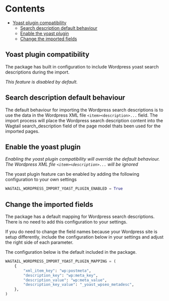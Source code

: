 # Contents

- [Yoast plugin compatibility](#yoast-plugin-compatibility)
  - [Search description default behaviour](#search-description-default-behaviour)
  - [Enable the yoast plugin](#enable-the-yoast-plugin)
  - [Change the imported fields](#change-the-imported-fields)

## Yoast plugin compatibility

The package has built in configuration to include Wordpress yoast search descriptions during the import.

*This feature is disabled by default.*

## Search description default behaviour

The default behaviour for importing the Wordpress search descriptions is to use the data in the Wordpress XML file `<item><description>...` field. The import process will place the Wordpress search description content into the Wagtail search_description field of the page model thats been used for the imported pages.

## Enable the yoast plugin

*Enabling the yoast plugin compatibility will override the default behaviour. The Wordpress XML file `<item><description>...` will be ignored*

The yoast plugin feature can be enabled by adding the following configuration to your own settings

```python
WAGTAIL_WORDPRESS_IMPORT_YOAST_PLUGIN_ENABLED = True
```

## Change the imported fields

The package has a default mapping for Wordpress search descriptions. There is no need to add this configuration to your settings.

If you do need to change the field names because your Wordpress site is setup differently, include the configuration below in your settings and adjust the right side of each parameter.

The configuration below is the default included in the package.

```python
WAGTAIL_WORDPRESS_IMPORT_YOAST_PLUGIN_MAPPING = (
    {
        "xml_item_key": "wp:postmeta",
        "description_key": "wp:meta_key",
        "description_value": "wp:meta_value",
        "description_key_value": "_yoast_wpseo_metadesc",
    },
)
```

